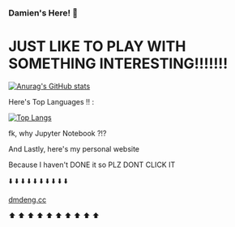 ### Damien's Here! 👋

<!--
**MD-20880/MD-20880** is a ✨ _special_ ✨ repository because its `README.md` (this file) appears on your GitHub profile.

Here are some ideas to get you started:

- 🔭 I’m currently working on ...
- 🌱 I’m currently learning ...
- 👯 I’m looking to collaborate on ...
- 🤔 I’m looking for help with ...
- 💬 Ask me about ...
- 📫 How to reach me: ...
- 😄 Pronouns: ...
- ⚡ Fun fact: ...
-->
# JUST LIKE TO PLAY WITH SOMETHING INTERESTING!!!!!!!

[![Anurag's GitHub stats](https://github-readme-stats.vercel.app/api?username=MD-20880)](https://github.com/anuraghazra/github-readme-stats)

Here's Top Languages !! :



[![Top Langs](https://github-readme-stats.vercel.app/api/top-langs/?username=MD-20880)](https://github.com/anuraghazra/github-readme-stats)


fk, why Jupyter Notebook ?!?



And Lastly, here's my personal website

Because I haven't DONE it so PLZ DONT CLICK IT

⬇️ ⬇️ ⬇️ ⬇️ ⬇️ ⬇️ ⬇️ ⬇️ ⬇️ ⬇️ 

[dmdeng.cc](http://www.dmdeng.cc)

⬆️ ⬆️ ⬆️ ⬆️ ⬆️ ⬆️ ⬆️ ⬆️ ⬆️ ⬆️

